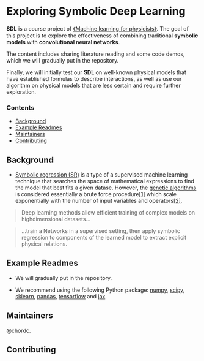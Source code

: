 # Exploring Symbolic Deep Learning

**SDL** is a course project of [《Machine learning for physicists》](https://github.com/wangleiphy/ml4p). The goal of this project is to explore the effectiveness of combining traditional **symbolic models** with **convolutional neural networks**.  

The content includes sharing literature reading and some code demos, which we will gradually put in the repository.  

Finally, we will initially test our **SDL** on well-known physical models that have established formulas to describe interactions, as well as use our algorithm on physical models that are less certain and require further exploration.

### Contents
*   [Background](#Background)
*   [Example Readmes](#Example-Readmes)
*   [Maintainers](#Maintainers)
*   [Contributing](#Contributing)

## Background
- [Symbolic regression (SR)](https://en.wikipedia.org/wiki/Symbolic_regression) is a type of a supervised machine learning technique that searches the space of mathematical expressions to find the model that best fits a given datase. However, the [genetic algorithms](https://en.wikipedia.org/wiki/Genetic_algorithm) is considered essentially a brute force procedure[[1]](https://www.science.org/doi/10.1126/science.1165893) which scale exponentially with the number of input variables and operators[[2]]().

>Deep learning methods allow efficient training of complex models on highdimensional datasets...

>...train a Networks in a supervised setting, then apply symbolic regression to components of the learned model to extract explicit physical relations.

## Example Readmes

- We will gradually put in the repository.

- We recommend using the following Python package: [numpy](https://numpy.org/), [scipy](https://scipy.org/), [sklearn](https://scikit-learn.org/stable/index.html), [pandas](https://pandas.pydata.org/), [tensorflow](https://www.tensorflow.org/?hl=zh-cn) and [jax](https://github.com/google/jax).

## Maintainers
@chordc.

## Contributing



